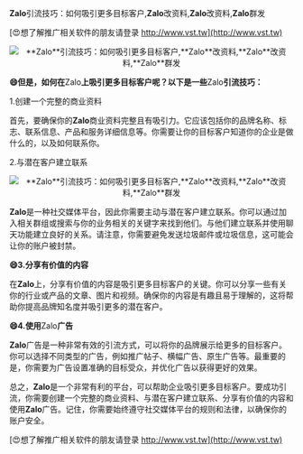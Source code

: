**Zalo**引流技巧：如何吸引更多目标客户,**Zalo**改资料,**Zalo**改资料,**Zalo**群发

[😍想了解推广相关软件的朋友请登录 http://www.vst.tw](http://www.vst.tw)

 <center><img src="https://vst.tw/MP4/tuiguang/png/5.png" alt="**Zalo**引流技巧：如何吸引更多目标客户,**Zalo**改资料,**Zalo**改资料,**Zalo**群发"></center>

**😄但是，如何在**Zalo**上吸引更多目标客户呢？以下是一些**Zalo**引流技巧：**

1.创建一个完整的商业资料

首先，要确保你的**Zalo**商业资料完整且有吸引力。它应该包括你的品牌名称、标志、联系信息、产品和服务详细信息等。你需要让你的目标客户知道你的企业是做什么的，以及如何联系你。

2.与潜在客户建立联系

 <center><img src="https://vst.tw/MP4/tuiguang/png/3.png" alt="**Zalo**引流技巧：如何吸引更多目标客户,**Zalo**改资料,**Zalo**改资料,**Zalo**群发"></center>

**Zalo**是一种社交媒体平台，因此你需要主动与潜在客户建立联系。你可以通过加入相关群组或搜索与你的业务相关的关键字来找到他们。与他们建立联系并使用聊天功能建立良好的关系。请注意，你需要避免发送垃圾邮件或垃圾信息，这可能会让你的账户被封禁。

**😄3.分享有价值的内容**

在**Zalo**上，分享有价值的内容是吸引更多目标客户的关键。你可以分享一些有关你的行业或产品的文章、图片和视频。确保你的内容是有趣且易于理解的，这将帮助你提高品牌知名度并吸引更多的潜在客户。

**😄4.使用**Zalo**广告**

**Zalo**广告是一种非常有效的引流方式，可以将你的品牌展示给更多的目标客户。你可以选择不同类型的广告，例如推广帖子、横幅广告、原生广告等。最重要的是，你需要为广告设置准确的目标受众，并优化广告以获得更好的效果。

总之，**Zalo**是一个非常有利的平台，可以帮助企业吸引更多目标客户。要成功引流，你需要创建一个完整的商业资料、与潜在客户建立联系、分享有价值的内容和使用**Zalo**广告。记住，你需要始终遵守社交媒体平台的规则和法律，以确保你的账户安全。

[😍想了解推广相关软件的朋友请登录 http://www.vst.tw](http://www.vst.tw)



